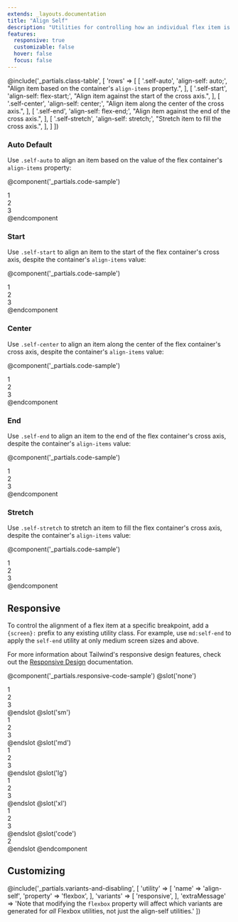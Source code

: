 ```yaml
---
extends: _layouts.documentation
title: "Align Self"
description: "Utilities for controlling how an individual flex item is positioned along its container's cross axis."
features:
  responsive: true
  customizable: false
  hover: false
  focus: false
---
```


@include('_partials.class-table', [
  'rows' => [
    [
      '.self-auto',
      'align-self: auto;',
      "Align item based on the container's <code>align-items</code> property.",
    ],
    [
      '.self-start',
      'align-self: flex-start;',
      "Align item against the start of the cross axis.",
    ],
    [
      '.self-center',
      'align-self: center;',
      "Align item along the center of the cross axis.",
    ],
    [
      '.self-end',
      'align-self: flex-end;',
      "Align item against the end of the cross axis.",
    ],
    [
      '.self-stretch',
      'align-self: stretch;',
      "Stretch item to fill the cross axis.",
    ],
  ]
])

### Auto <span class="ml-2 font-semibold text-grey-dark text-sm uppercase tracking-wide">Default</span>

Use `.self-auto` to align an item based on the value of the flex container's `align-items` property:

@component('_partials.code-sample')
<div class="flex items-stretch bg-grey-lighter h-24">
  <div class="flex-1 text-grey-darker text-center bg-grey-light px-4 py-2 m-2">1</div>
  <div class="self-auto flex-1 text-grey-darkest text-center bg-grey px-4 py-2 m-2">2</div>
  <div class="flex-1 text-grey-darker text-center bg-grey-light px-4 py-2 m-2">3</div>
</div>
@endcomponent

### Start

Use `.self-start` to align an item to the start of the flex container's cross axis, despite the container's `align-items` value:

@component('_partials.code-sample')
<div class="flex items-stretch bg-grey-lighter h-24">
  <div class="flex-1 text-grey-darker text-center bg-grey-light px-4 py-2 m-2">1</div>
  <div class="self-start flex-1 text-grey-darkest text-center bg-grey px-4 py-2 m-2">2</div>
  <div class="flex-1 text-grey-darker text-center bg-grey-light px-4 py-2 m-2">3</div>
</div>
@endcomponent

### Center

Use `.self-center` to align an item along the center of the flex container's cross axis, despite the container's `align-items` value:

@component('_partials.code-sample')
<div class="flex items-stretch bg-grey-lighter h-24">
  <div class="flex-1 text-grey-darker text-center bg-grey-light px-4 py-2 m-2">1</div>
  <div class="self-center flex-1 text-grey-darkest text-center bg-grey px-4 py-2 m-2">2</div>
  <div class="flex-1 text-grey-darker text-center bg-grey-light px-4 py-2 m-2">3</div>
</div>
@endcomponent

### End

Use `.self-end` to align an item to the end of the flex container's cross axis, despite the container's `align-items` value:

@component('_partials.code-sample')
<div class="flex items-stretch bg-grey-lighter h-24">
  <div class="flex-1 text-grey-darker text-center bg-grey-light px-4 py-2 m-2">1</div>
  <div class="self-end flex-1 text-grey-darkest text-center bg-grey px-4 py-2 m-2">2</div>
  <div class="flex-1 text-grey-darker text-center bg-grey-light px-4 py-2 m-2">3</div>
</div>
@endcomponent

### Stretch

Use `.self-stretch` to stretch an item to fill the flex container's cross axis, despite the container's `align-items` value:

@component('_partials.code-sample')
<div class="flex items-start bg-grey-lighter h-24">
  <div class="flex-1 text-grey-darker text-center bg-grey-light px-4 py-2 m-2">1</div>
  <div class="self-stretch flex-1 text-grey-darkest text-center bg-grey px-4 py-2 m-2">2</div>
  <div class="flex-1 text-grey-darker text-center bg-grey-light px-4 py-2 m-2">3</div>
</div>
@endcomponent

## Responsive

To control the alignment of a flex item at a specific breakpoint, add a `{screen}:` prefix to any existing utility class. For example, use `md:self-end` to apply the `self-end` utility at only medium screen sizes and above.

For more information about Tailwind's responsive design features, check out the [Responsive Design](/docs/responsive-design) documentation.

@component('_partials.responsive-code-sample')
@slot('none')
<div class="flex items-stretch bg-grey-lighter h-24">
  <div class="flex-1 text-grey-darker text-center bg-grey-light px-4 py-2 m-2">1</div>
  <div class="self-auto flex-1 text-grey-darkest text-center bg-grey px-4 py-2 m-2">2</div>
  <div class="flex-1 text-grey-darker text-center bg-grey-light px-4 py-2 m-2">3</div>
</div>
@endslot
@slot('sm')
<div class="flex items-stretch bg-grey-lighter h-24">
  <div class="flex-1 text-grey-darker text-center bg-grey-light px-4 py-2 m-2">1</div>
  <div class="self-start flex-1 text-grey-darkest text-center bg-grey px-4 py-2 m-2">2</div>
  <div class="flex-1 text-grey-darker text-center bg-grey-light px-4 py-2 m-2">3</div>
</div>
@endslot
@slot('md')
<div class="flex items-stretch bg-grey-lighter h-24">
  <div class="flex-1 text-grey-darker text-center bg-grey-light px-4 py-2 m-2">1</div>
  <div class="self-end flex-1 text-grey-darkest text-center bg-grey px-4 py-2 m-2">2</div>
  <div class="flex-1 text-grey-darker text-center bg-grey-light px-4 py-2 m-2">3</div>
</div>
@endslot
@slot('lg')
<div class="flex items-stretch bg-grey-lighter h-24">
  <div class="flex-1 text-grey-darker text-center bg-grey-light px-4 py-2 m-2">1</div>
  <div class="self-center flex-1 text-grey-darkest text-center bg-grey px-4 py-2 m-2">2</div>
  <div class="flex-1 text-grey-darker text-center bg-grey-light px-4 py-2 m-2">3</div>
</div>
@endslot
@slot('xl')
<div class="flex items-stretch bg-grey-lighter h-24">
  <div class="flex-1 text-grey-darker text-center bg-grey-light px-4 py-2 m-2">1</div>
  <div class="self-stretch flex-1 text-grey-darkest text-center bg-grey px-4 py-2 m-2">2</div>
  <div class="flex-1 text-grey-darker text-center bg-grey-light px-4 py-2 m-2">3</div>
</div>
@endslot
@slot('code')
<div class="items-stretch ...">
  <!-- ... -->
  <div class="none:self-auto sm:self-start md:self-end lg:self-center xl:self-stretch ...">2</div>
  <!-- ... -->
</div>
@endslot
@endcomponent

## Customizing

@include('_partials.variants-and-disabling', [
    'utility' => [
        'name' => 'align-self',
        'property' => 'flexbox',
    ],
    'variants' => [
        'responsive',
    ],
    'extraMessage' => 'Note that modifying the <code>flexbox</code> property will affect which variants are generated for <em>all</em> Flexbox utilities, not just the align-self utilities.'
])
